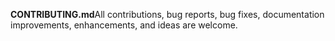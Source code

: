 **CONTRIBUTING.md**All contributions, bug reports, bug fixes, documentation improvements, enhancements, and ideas are welcome.
